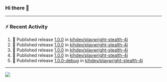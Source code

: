 ### Hi there 👋

---

### :zap: Recent Activity

<!--START_SECTION:activity-->
1. 🚀 Published release [1.0.0](https://github.com/kihdev/playwright-stealth-4j/releases/tag/v1.0.0) in [kihdev/playwright-stealth-4j](https://github.com/kihdev/playwright-stealth-4j)
2. 🚀 Published release [1.0.0](https://github.com/kihdev/playwright-stealth-4j/releases/tag/v1.0.0) in [kihdev/playwright-stealth-4j](https://github.com/kihdev/playwright-stealth-4j)
3. 🚀 Published release [1.0.0](https://github.com/kihdev/playwright-stealth-4j/releases/tag/v1.0.0) in [kihdev/playwright-stealth-4j](https://github.com/kihdev/playwright-stealth-4j)
4. 🚀 Published release [1.0.0](https://github.com/kihdev/playwright-stealth-4j/releases/tag/v1.0.0) in [kihdev/playwright-stealth-4j](https://github.com/kihdev/playwright-stealth-4j)
5. 🚀 Published release [1.0.0-debug](https://github.com/kihdev/playwright-stealth-4j/releases/tag/v1.0.0-debug) in [kihdev/playwright-stealth-4j](https://github.com/kihdev/playwright-stealth-4j)
<!--END_SECTION:activity-->

---

<!--
**fabriziofortino/fabriziofortino** is a ✨ _special_ ✨ repository because its `README.md` (this file) appears on your GitHub profile.

Here are some ideas to get you started:

- 🔭 I’m currently working on ...
- 🌱 I’m currently learning ...
- 👯 I’m looking to collaborate on ...
- 🤔 I’m looking for help with ...
- 💬 Ask me about ...
- 📫 How to reach me: ...
- 😄 Pronouns: ...
- ⚡ Fun fact: ...
-->
![](https://komarev.com/ghpvc/?username=fabriziofortino)
